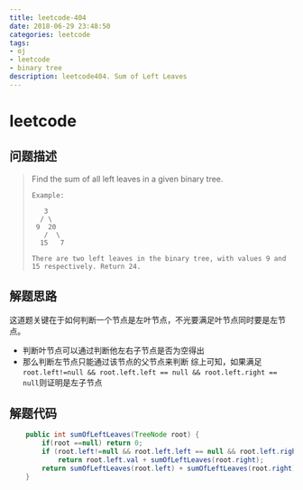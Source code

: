```yaml
---
title: leetcode-404
date: 2018-06-29 23:48:50
categories: leetcode
tags:
- oj 
- leetcode
- binary tree
description: leetcode404. Sum of Left Leaves
---
```

# leetcode

## 问题描述

>Find the sum of all left leaves in a given binary tree.
>```text
>Example:
>
>    3
>   / \
>  9  20
>    /  \
>   15   7
>
>There are two left leaves in the binary tree, with values 9 and 15 respectively. Return 24.
>```

## 解题思路

这道题关键在于如何判断一个节点是左叶节点，不光要满足叶节点同时要是左节点。
* 判断叶节点可以通过判断他左右子节点是否为空得出
* 那么判断左节点只能通过该节点的父节点来判断
综上可知，如果满足`root.left!=null && root.left.left == null && root.left.right == null`则证明是左子节点

## 解题代码

```java
    public int sumOfLeftLeaves(TreeNode root) {
        if(root ==null) return 0;
        if (root.left!=null && root.left.left == null && root.left.right == null)
            return root.left.val + sumOfLeftLeaves(root.right);
        return sumOfLeftLeaves(root.left) + sumOfLeftLeaves(root.right);
    }
```